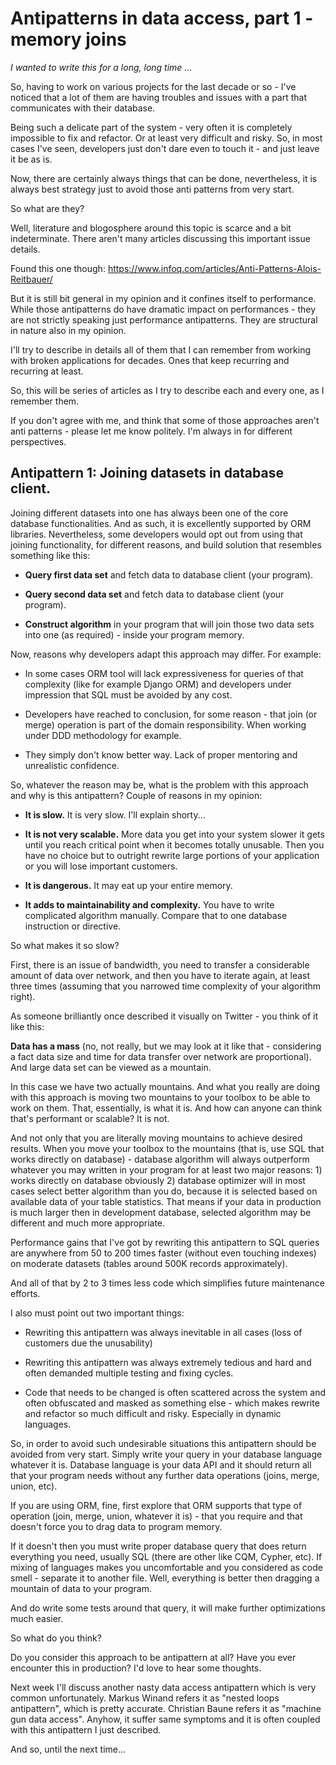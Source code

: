 # Antipatterns in data access, part 1 - memory joins

*I wanted to write this for a long, long time ...*

So, having to work on various projects for the last decade or so - I've noticed that a lot of them are having troubles and issues with a part that communicates with their database.

Being such a delicate part of the system - very often it is completely impossible to fix and refactor. Or at least very difficult and risky. So, in most cases I've seen, developers just don't dare even to touch it - and just leave it be as is.

Now, there are certainly always things that can be done, nevertheless, it is always best strategy just to avoid those anti patterns from very start.

So what are they?

Well, literature and blogosphere around this topic is scarce and a bit indeterminate. There aren't many articles discussing this important issue details.

Found this one though: https://www.infoq.com/articles/Anti-Patterns-Alois-Reitbauer/

But it is still bit general in my opinion and it confines itself to performance. While those antipatterns do have dramatic impact on performances - they are not strictly speaking just performance antipatterns. They are structural in nature also in my opinion.

I'll try to describe in details all of them that I can remember from working with broken applications for decades. Ones that keep recurring and recurring at least.

So, this will be series of articles as I try to describe each and every one, as I remember them.

If you don't agree with me, and think that some of those approaches aren't anti patterns - please let me know politely. I'm always in for different perspectives.

## Antipattern 1: Joining datasets in database client.

Joining different datasets into one has always been one of the core database functionalities. And as such, it is excellently supported by ORM libraries. Nevertheless, some developers would opt out from using that joining functionality, for different reasons, and build solution that resembles something like this:

- **Query first data set** and fetch data to database client (your program).

- **Query second data set** and fetch data to database client (your program).

- **Construct algorithm** in your program that will join those two data sets into one (as required) - inside your program memory.

Now, reasons why developers adapt this approach may differ. For example:

- In some cases ORM tool will lack expressiveness for queries of that complexity (like for example Django ORM) and developers under impression that SQL must be avoided by any cost.

- Developers have reached to conclusion, for some reason - that join (or merge) operation is part of the domain responsibility. When working under DDD methodology for example.

- They simply don't know better way. Lack of proper mentoring and unrealistic confidence.

So, whatever the reason may be, what is the problem with this approach and why is this antipattern? Couple of reasons in my opinion:

- **It is slow.** It is very slow. I'll explain shorty...

- **It is not very scalable.** More data you get into your system slower it gets until you reach critical point when it becomes totally unusable. Then you have no choice but to outright rewrite large portions of your application or you will lose important customers.

- **It is dangerous.** It may eat up your entire memory.

- **It adds to maintainability and complexity.** You have to write complicated algorithm manually. Compare that to one database instruction or directive.

So what makes it so slow?

First, there is an issue of bandwidth, you need to transfer a considerable amount of data over network, and then you have to iterate again, at least three times (assuming that you narrowed time complexity of your algorithm right).

As someone brilliantly once described it visually on Twitter - you think of it like this:

**Data has a mass** (no, not really, but we may look at it like that - considering a fact data size and time for data transfer over network are proportional). And large data set can be viewed as a mountain.

In this case we have two actually mountains. And what you really are doing with this approach is moving two mountains to your toolbox to be able to work on them. That, essentially, is what it is. And how can anyone can think that's performant or scalable? It is not.

And not only that you are literally moving mountains to achieve desired results. When you move your toolbox to the mountains (that is, use SQL that works directly on database) - database algorithm will always outperform whatever you may written in your program for at least two major reasons: 1) works directly on database obviously 2) database optimizer will in most cases select better algorithm than you do, because it is selected based on available data of your table statistics. That means if your data in production is much larger then in development database, selected algorithm may be different and much more appropriate.

Performance gains that I've got by rewriting this antipattern to SQL queries are anywhere from 50 to 200 times faster (without even touching indexes) on moderate datasets (tables around 500K records approximately).

And all of that by 2 to 3 times less code which simplifies future maintenance efforts.

I also must point out two important things:

- Rewriting this antipattern was always inevitable in all cases (loss of customers due the unusability)

- Rewriting this antipattern was always extremely tedious and hard and often demanded multiple testing and fixing cycles.

- Code that needs to be changed is often scattered across the system and often obfuscated and masked as something else - which makes rewrite and refactor so much difficult and risky. Especially in dynamic languages.

So, in order to avoid such undesirable situations this antipattern should be avoided from very start. Simply write your query in your database language whatever it is. Database language is your data API and it should return all that your program needs without any further data operations (joins, merge, union, etc).

If you are using ORM, fine, first explore that ORM supports that type of operation (join, merge, union, whatever it is) - that you require and that doesn't force you to drag data to program memory.

If it doesn't then you must write proper database query that does return everything you need, usually SQL (there are other like CQM, Cypher, etc). If mixing of languages makes you uncomfortable and you considered as code smell - separate it to another file. Well, everything is better then dragging a mountain of data to your program.

And do write some tests around that query, it will make further optimizations much easier.

So what do you think?

Do you consider this approach to be antipattern at all? Have you ever encounter this in production? I'd love to hear some thoughts.

Next week I'll discuss another nasty data access antipattern which is very common unfortunately. Markus Winand refers it as "nested loops antipattern", which is pretty accurate. Christian Baune refers it as "machine gun data access". Anyhow, it suffer same symptoms and it is often coupled with this antipattern I just described.

And so, until the next time...
